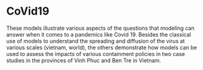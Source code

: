 # CoVid19

These models illustrate various aspects of the questions that modeling can answer when it comes to a pandemics like Covid 19. Besides the classical use of models to understand the spreading and diffusion of the virus at various scales (vietnam, world), the others demonstrate how models can be used to assess the impacts of various containment policies in two case studies in the provinces of Vinh Phuc and Ben Tre in Vietnam. 

